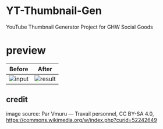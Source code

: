 # YT-Thumbnail-Gen
YouTube Thumbnail Generator Project for GHW Social Goods
# preview

|Before|After|
|--|--|
|![input](https://user-images.githubusercontent.com/43890965/224184581-758a402a-13a4-4e4a-acf8-650a364f0132.jpg)|![result](https://user-images.githubusercontent.com/43890965/224184602-06bb0577-a194-4faf-ba56-2b7cea3e1c4f.jpg)|

## credit
image source: Par Vmuru — Travail personnel, CC BY-SA 4.0, https://commons.wikimedia.org/w/index.php?curid=52242649
